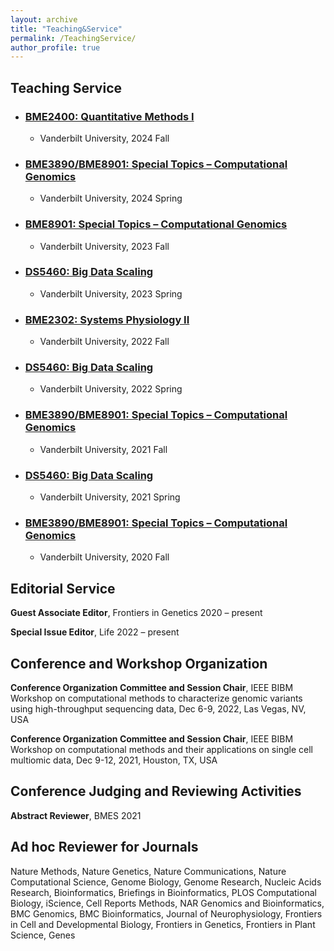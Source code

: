 ```yaml
---
layout: archive
title: "Teaching&Service"
permalink: /TeachingService/
author_profile: true
---
```



## Teaching Service

- ### [BME2400: Quantitative Methods I]()
  - Vanderbilt University, 2024 Fall

- ### [BME3890/BME8901: Special Topics – Computational Genomics]()   
  - Vanderbilt University, 2024 Spring

- ### [BME8901: Special Topics – Computational Genomics]()
  - Vanderbilt University, 2023 Fall

- ### [DS5460: Big Data Scaling]()   
  - Vanderbilt University, 2023 Spring

- ### [BME2302: Systems Physiology II]()
  - Vanderbilt University, 2022 Fall

- ### [DS5460: Big Data Scaling]()   
  - Vanderbilt University, 2022 Spring

- ### [BME3890/BME8901: Special Topics – Computational Genomics]()
  - Vanderbilt University, 2021 Fall

- ### [DS5460: Big Data Scaling]()
  - Vanderbilt University, 2021 Spring

- ### [BME3890/BME8901: Special Topics – Computational Genomics]()
  - Vanderbilt University, 2020 Fall


## Editorial Service

**Guest Associate Editor**, Frontiers in Genetics              2020 – present

**Special Issue Editor**, Life                                 2022 – present

## Conference and Workshop Organization

**Conference Organization Committee and Session Chair**, IEEE BIBM Workshop on computational methods to characterize genomic variants using high-throughput sequencing data, Dec 6-9, 2022, Las Vegas, NV, USA

**Conference Organization Committee and Session Chair**, IEEE BIBM Workshop on computational methods and their applications on single cell multiomic data, Dec 9-12, 2021, Houston, TX, USA

## Conference Judging and Reviewing Activities

**Abstract Reviewer**, BMES   2021

## Ad hoc Reviewer for Journals

Nature Methods, Nature Genetics, Nature Communications, Nature Computational Science, Genome Biology, Genome Research, Nucleic Acids Research, Bioinformatics, Briefings in Bioinformatics, PLOS Computational Biology, iScience, Cell Reports Methods, NAR Genomics and Bioinformatics, BMC Genomics, BMC Bioinformatics, Journal of Neurophysiology, Frontiers in Cell and Developmental Biology, Frontiers in Genetics, Frontiers in Plant Science, Genes


